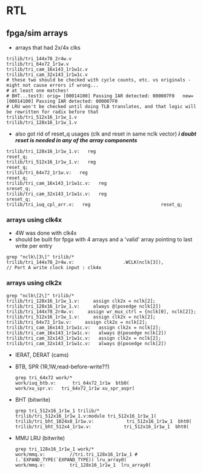 # RTL

## fpga/sim arrays

* arrays that had 2x/4x clks

```
trilib/tri_144x78_2r4w.v
trilib/tri_64x72_1r1w.v
trilib/tri_cam_16x143_1r1w1c.v
trilib/tri_cam_32x143_1r1w1c.v
# these two should be checked with cycle counts, etc. vs originals - might not cause errors if wrong...
# at least one matches!
# BHT...test3: orig= [00014100] Passing IAR detected: 000007F0   new= [00014100] Passing IAR detected: 000007F0
# LRU won't be checked until doing TLB translates, and that logic will be rewritten for radix before that
trilib/tri_512x16_1r1w_1.v
trilib/tri_128x16_1r1w_1.v
```

* also got rid of reset_q usages (clk and reset in same nclk vector)
***i doubt reset is needed in any of the array components***

```
trilib/tri_128x16_1r1w_1.v:   reg                                            reset_q;
trilib/tri_512x16_1r1w_1.v:   reg                                            reset_q;
trilib/tri_64x72_1r1w.v:   reg                                 reset_q;
trilib/tri_cam_16x143_1r1w1c.v:   reg                           sreset_q;
trilib/tri_cam_32x143_1r1w1c.v:   reg                           sreset_q;
trilib/tri_iuq_cpl_arr.v:   reg                          reset_q;
```

### arrays using clk4x

* 4W was done with clk4x
* should be built for fpga with 4 arrays and a 'valid' array pointing to last write per entry

```
grep "nclk\[3\]" trilib/*
trilib/tri_144x78_2r4w.v:                  .WCLK(nclk[3]),                       // Port A write clock input : clk4x
```

### arrays using clk2x

```
grep "nclk\[2\]" trilib/*
trilib/tri_128x16_1r1w_1.v:     assign clk2x = nclk[2];
trilib/tri_128x16_1r1w_1.v:     always @(posedge nclk[2])
trilib/tri_144x78_2r4w.v:     assign wr_mux_ctrl = {nclk[0], nclk[2]};
trilib/tri_512x16_1r1w_1.v:     assign clk2x = nclk[2];
trilib/tri_64x72_1r1w.v:     assign clk2x = nclk[2];
trilib/tri_cam_16x143_1r1w1c.v:   assign clk2x = nclk[2];
trilib/tri_cam_16x143_1r1w1c.v:   always @(posedge nclk[2])
trilib/tri_cam_32x143_1r1w1c.v:   assign clk2x = nclk[2];
trilib/tri_cam_32x143_1r1w1c.v:   always @(posedge nclk[2])
```

* IERAT, DERAT (cams)

* BTB, SPR (1R,1W,read-before-write??)

   ```
   grep tri_64x72 work/*
   work/iuq_btb.v:      tri_64x72_1r1w  btb0(
   work/xu_spr.v:   tri_64x72_1r1w xu_spr_aspr(
   ```

* BHT (bitwrite)

   ```
   grep tri_512x16_1r1w_1 trilib/*
   trilib/tri_512x16_1r1w_1.v:module tri_512x16_1r1w_1(
   trilib/tri_bht_1024x8_1r1w.v:            tri_512x16_1r1w_1  bht0(
   trilib/tri_bht_512x4_1r1w.v:            tri_512x16_1r1w_1  bht0(
   ```

* MMU LRU (bitwrite)

   ```
   grep tri_128x16_1r1w_1 work/*
   work/mmq.v:         //tri.tri_128x16_1r1w_1 #(.`EXPAND_TYPE(`EXPAND_TYPE)) lru_array0(
   work/mmq.v:         tri_128x16_1r1w_1  lru_array0(
   ```
